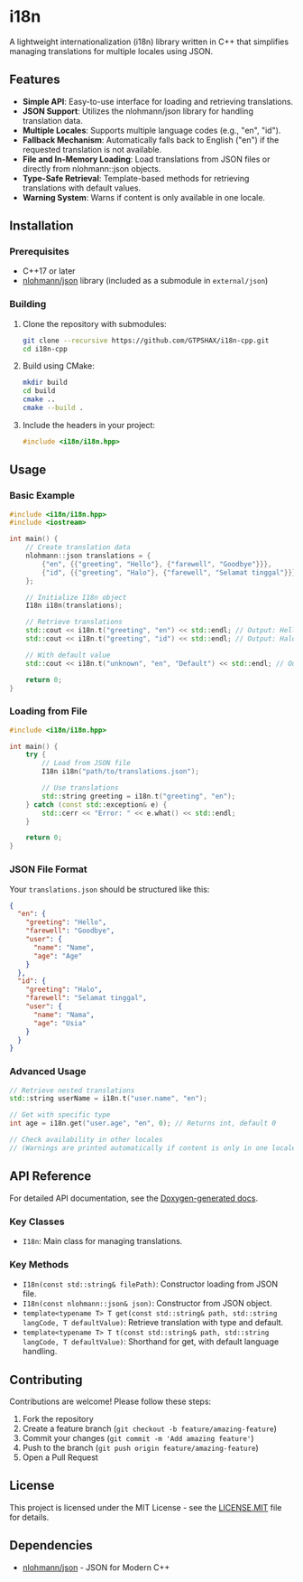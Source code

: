 # i18n

A lightweight internationalization (i18n) library written in C++ that simplifies managing translations for multiple locales using JSON.

## Features

- **Simple API**: Easy-to-use interface for loading and retrieving translations.
- **JSON Support**: Utilizes the nlohmann/json library for handling translation data.
- **Multiple Locales**: Supports multiple language codes (e.g., "en", "id").
- **Fallback Mechanism**: Automatically falls back to English ("en") if the requested translation is not available.
- **File and In-Memory Loading**: Load translations from JSON files or directly from nlohmann::json objects.
- **Type-Safe Retrieval**: Template-based methods for retrieving translations with default values.
- **Warning System**: Warns if content is only available in one locale.

## Installation

### Prerequisites

- C++17 or later
- [nlohmann/json](https://github.com/nlohmann/json) library (included as a submodule in `external/json`)

### Building

1. Clone the repository with submodules:
   ```bash
   git clone --recursive https://github.com/GTPSHAX/i18n-cpp.git
   cd i18n-cpp
   ```

2. Build using CMake:
   ```bash
   mkdir build
   cd build
   cmake ..
   cmake --build .
   ```

3. Include the headers in your project:
   ```cpp
   #include <i18n/i18n.hpp>
   ```

## Usage

### Basic Example

```cpp
#include <i18n/i18n.hpp>
#include <iostream>

int main() {
    // Create translation data
    nlohmann::json translations = {
        {"en", {{"greeting", "Hello"}, {"farewell", "Goodbye"}}},
        {"id", {{"greeting", "Halo"}, {"farewell", "Selamat tinggal"}}}
    };

    // Initialize I18n object
    I18n i18n(translations);

    // Retrieve translations
    std::cout << i18n.t("greeting", "en") << std::endl; // Output: Hello
    std::cout << i18n.t("greeting", "id") << std::endl; // Output: Halo

    // With default value
    std::cout << i18n.t("unknown", "en", "Default") << std::endl; // Output: Default

    return 0;
}
```

### Loading from File

```cpp
#include <i18n/i18n.hpp>

int main() {
    try {
        // Load from JSON file
        I18n i18n("path/to/translations.json");

        // Use translations
        std::string greeting = i18n.t("greeting", "en");
    } catch (const std::exception& e) {
        std::cerr << "Error: " << e.what() << std::endl;
    }

    return 0;
}
```

### JSON File Format

Your `translations.json` should be structured like this:

```json
{
  "en": {
    "greeting": "Hello",
    "farewell": "Goodbye",
    "user": {
      "name": "Name",
      "age": "Age"
    }
  },
  "id": {
    "greeting": "Halo",
    "farewell": "Selamat tinggal",
    "user": {
      "name": "Nama",
      "age": "Usia"
    }
  }
}
```

### Advanced Usage

```cpp
// Retrieve nested translations
std::string userName = i18n.t("user.name", "en");

// Get with specific type
int age = i18n.get("user.age", "en", 0); // Returns int, default 0

// Check availability in other locales
// (Warnings are printed automatically if content is only in one locale)
```

## API Reference

For detailed API documentation, see the [Doxygen-generated docs](docs/html/index.html).

### Key Classes

- `I18n`: Main class for managing translations.

### Key Methods

- `I18n(const std::string& filePath)`: Constructor loading from JSON file.
- `I18n(const nlohmann::json& json)`: Constructor from JSON object.
- `template<typename T> T get(const std::string& path, std::string langCode, T defaultValue)`: Retrieve translation with type and default.
- `template<typename T> T t(const std::string& path, std::string langCode, T defaultValue)`: Shorthand for get, with default language handling.

## Contributing

Contributions are welcome! Please follow these steps:

1. Fork the repository
2. Create a feature branch (`git checkout -b feature/amazing-feature`)
3. Commit your changes (`git commit -m 'Add amazing feature'`)
4. Push to the branch (`git push origin feature/amazing-feature`)
5. Open a Pull Request

## License

This project is licensed under the MIT License - see the [LICENSE.MIT](LICENSE.MIT) file for details.

## Dependencies

- [nlohmann/json](https://github.com/nlohmann/json) - JSON for Modern C++
